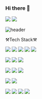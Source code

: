 ### Hi there 👋

<a href="[https://bestlucky0506.tistory.com]"><img src="https://img.shields.io/badge/tistory-000000?style=flat-square&logo=tistory&logoColor=white"/></a>
<a href="[gwcat0506@gmail.com]"><img src="https://img.shields.io/badge/gmail-EA4335?style=flat-square&logo=gmail&logoColor=white"/></a>


![header](https://capsule-render.vercel.app/api?%&height=350&type=waving&color=auto&text=welcome!&desc=GounChoi's%20GitHub%20Profile)





⚒Tech Stack⚒

<img src="https://img.shields.io/badge/python-3776AB?style=for-the-badge&logo=python&logoColor=white"> <img src="https://img.shields.io/badge/Jupyter-F37626?style=for-the-badge&logo=Jupyter&logoColor=white"> <img src="https://img.shields.io/badge/scikitlearn-F7931E?style=for-the-badge&logo=scikitlearn&logoColor=white"> <img src="https://img.shields.io/badge/PyTorch-EE4C2C?style=for-the-badge&logo=PyTorch&logoColor=white"> <img src="https://img.shields.io/badge/TensorFlow-FF6F00?style=for-the-badge&logo=TensorFlow&logoColor=white">

<img src="https://img.shields.io/badge/Linux-FCC624?style=for-the-badge&logo=Linux&logoColor=white"> <img src="https://img.shields.io/badge/oracle-F80000?style=for-the-badge&logo=oracle&logoColor=white"> <img src="https://img.shields.io/badge/mysql-4479A1?style=for-the-badge&logo=mysql&logoColor=white"> 

<img src="https://img.shields.io/badge/Anaconda-44A833?style=for-the-badge&logo=Anaconda&logoColor=white"> <img src="https://img.shields.io/badge/VirtualBox-183A61?style=for-the-badge&logo=Anaconda&logoColor=white"> <img src="https://img.shields.io/badge/VisualStudioCode-007ACC?style=for-the-badge&logo=VisualStudioCode&logoColor=white"> 


<img src="https://img.shields.io/badge/ApacheHadoop-66CCFF?style=for-the-badge&logo=ApacheHadoop&logoColor=white"> <img src="https://img.shields.io/badge/OpenZeppelin-4E5EE4?style=for-the-badge&logo=OpenZeppelin&logoColor=white">

<img src="https://img.shields.io/badge/java-F67909?style=for-the-badge&logo=java&logoColor=white"> <img src="https://img.shields.io/badge/javascript-F7DF1E?style=for-the-badge&logo=javascript&logoColor=white"> <img src="https://img.shields.io/badge/unity-FFFFFF?style=for-the-badge&logo=unity&logoColor=black"> <img src="https://img.shields.io/badge/figma-F8DC75?style=for-the-badge&logo=figma&logoColor=black"> 
